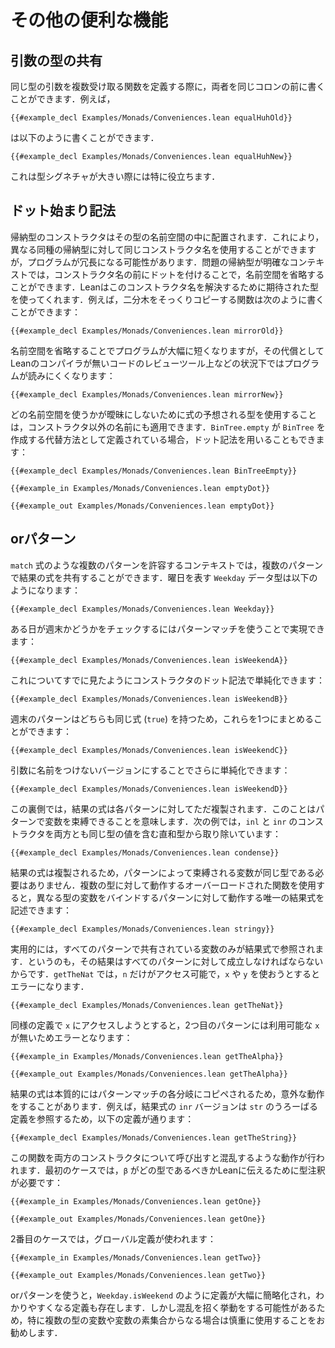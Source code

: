 <!--
# Additional Conveniences
-->

# その他の便利な機能

<!--
## Shared Argument Types
-->

## 引数の型の共有

<!--
When defining a function that takes multiple arguments that have the same type, both can be written before the same colon.
For example,
-->

同じ型の引数を複数受け取る関数を定義する際に，両者を同じコロンの前に書くことができます．例えば，

```lean
{{#example_decl Examples/Monads/Conveniences.lean equalHuhOld}}
```
<!--
can be written
-->

は以下のように書くことができます．

```lean
{{#example_decl Examples/Monads/Conveniences.lean equalHuhNew}}
```
<!--
This is especially useful when the type signature is large.
-->

これは型シグネチャが大きい際には特に役立ちます．

<!--
## Leading Dot Notation
-->

## ドット始まり記法

<!--
The constructors of an inductive type are in a namespace.
This allows multiple related inductive types to use the same constructor names, but it can lead to programs becoming verbose.
In contexts where the inductive type in question is known, the namespace can be omitted by preceding the constructor's name with a dot, and Lean uses the expected type to resolve the constructor names.
For example, a function that mirrors a binary tree can be written:
-->

帰納型のコンストラクタはその型の名前空間の中に配置されます．これにより，異なる同種の帰納型に対して同じコンストラクタ名を使用することができますが，プログラムが冗長になる可能性があります．問題の帰納型が明確なコンテキストでは，コンストラクタ名の前にドットを付けることで，名前空間を省略することができます．Leanはこのコンストラクタ名を解決するために期待された型を使ってくれます．例えば，二分木をそっくりコピーする関数は次のように書くことができます：

```lean
{{#example_decl Examples/Monads/Conveniences.lean mirrorOld}}
```
<!--
Omitting the namespaces makes it significantly shorter, at the cost of making the program harder to read in contexts like code review tools that don't include the Lean compiler:
-->

名前空間を省略することでプログラムが大幅に短くなりますが，その代償としてLeanのコンパイラが無いコードのレビューツール上などの状況下ではプログラムが読みにくくなります：

```lean
{{#example_decl Examples/Monads/Conveniences.lean mirrorNew}}
```

<!--
Using the expected type of an expression to disambiguate a namespace is also applicable to names other than constructors.
If `BinTree.empty` is defined as an alternative way of creating `BinTree`s, then it can also be used with dot notation:
-->

どの名前空間を使うかが曖昧にしないために式の予想される型を使用することは，コンストラクタ以外の名前にも適用できます．`BinTree.empty` が `BinTree` を作成する代替方法として定義されている場合，ドット記法を用いることもできます：

```lean
{{#example_decl Examples/Monads/Conveniences.lean BinTreeEmpty}}

{{#example_in Examples/Monads/Conveniences.lean emptyDot}}
```
```output info
{{#example_out Examples/Monads/Conveniences.lean emptyDot}}
```

<!--
## Or-Patterns
-->

## orパターン

<!--
In contexts that allow multiple patterns, such as `match`-expressions, multiple patterns may share their result expressions.
The datatype `Weekday` that represents days of the week:
-->

`match` 式のような複数のパターンを許容するコンテキストでは，複数のパターンで結果の式を共有することができます．曜日を表す `Weekday` データ型は以下のようになります：

```lean
{{#example_decl Examples/Monads/Conveniences.lean Weekday}}
```

<!--
Pattern matching can be used to check whether a day is a weekend:
-->

ある日が週末かどうかをチェックするにはパターンマッチを使うことで実現できます：

```lean
{{#example_decl Examples/Monads/Conveniences.lean isWeekendA}}
```
<!--
This can already be simplified by using constructor dot notation:
-->

これについてすでに見たようにコンストラクタのドット記法で単純化できます：

```lean
{{#example_decl Examples/Monads/Conveniences.lean isWeekendB}}
```
<!--
Because both weekend patterns have the same result expression (`true`), they can be condensed into one:
-->

週末のパターンはどちらも同じ式 (`true`) を持つため，これらを1つにまとめることができます：

```lean
{{#example_decl Examples/Monads/Conveniences.lean isWeekendC}}
```
<!--
This can be further simplified into a version in which the argument is not named:
-->

引数に名前をつけないバージョンにすることでさらに単純化できます：

```lean
{{#example_decl Examples/Monads/Conveniences.lean isWeekendD}}
```

<!--
Behind the scenes, the result expression is simply duplicated across each pattern.
This means that patterns can bind variables, as in this example that removes the `inl` and `inr` constructors from a sum type in which both contain the same type of value:
-->

この裏側では，結果の式は各パターンに対してただ複製されます．このことはパターンで変数を束縛できることを意味します．次の例では，`inl` と `inr` のコンストラクタを両方とも同じ型の値を含む直和型から取り除いています：

```lean
{{#example_decl Examples/Monads/Conveniences.lean condense}}
```
<!--
Because the result expression is duplicated, the variables bound by the patterns are not required to have the same types.
Overloaded functions that work for multiple types may be used to write a single result expression that works for patterns that bind variables of different types:
-->

結果の式は複製されるため，パターンによって束縛される変数が同じ型である必要はありません．複数の型に対して動作するオーバーロードされた関数を使用すると，異なる型の変数をバインドするパターンに対して動作する唯一の結果式を記述できます：

```lean
{{#example_decl Examples/Monads/Conveniences.lean stringy}}
```
<!--
In practice, only variables shared in all patterns can be referred to in the result expression, because the result must make sense for each pattern.
In `getTheNat`, only `n` can be accessed, and attempts to use either `x` or `y` lead to errors.
-->

実用的には，すべてのパターンで共有されている変数のみが結果式で参照されます．というのも，その結果はすべてのパターンに対して成立しなければならないからです．`getTheNat` では，`n` だけがアクセス可能で，`x` や `y` を使おうとするとエラーになります．

```lean
{{#example_decl Examples/Monads/Conveniences.lean getTheNat}}
```
<!--
Attempting to access `x` in a similar definition causes an error because there is no `x` available in the second pattern:
-->

同様の定義で `x` にアクセスしようとすると，2つ目のパターンには利用可能な `x` が無いためエラーとなります：

```lean
{{#example_in Examples/Monads/Conveniences.lean getTheAlpha}}
```
```output error
{{#example_out Examples/Monads/Conveniences.lean getTheAlpha}}
```

<!--
The fact that the result expression is essentially copy-pasted to each branch of the pattern match can lead to some surprising behavior.
For example, the following definitions are acceptable because the `inr` version of the result expression refers to the global definition of `str`:
-->

結果の式は本質的にはパターンマッチの各分岐にコピペされるため，意外な動作をすることがあります．例えば，結果式の `inr` バージョンは `str` のうろーばる定義を参照するため，以下の定義が通ります：

```lean
{{#example_decl Examples/Monads/Conveniences.lean getTheString}}
```
<!--
Calling this function on both constructors reveals the confusing behavior.
In the first case, a type annotation is needed to tell Lean which type `β` should be:
-->

この関数を両方のコンストラクタについて呼び出すと混乱するような動作が行われます．最初のケースでは，`β` がどの型であるべきかLeanに伝えるために型注釈が必要です：

```lean
{{#example_in Examples/Monads/Conveniences.lean getOne}}
```
```output info
{{#example_out Examples/Monads/Conveniences.lean getOne}}
```
<!--
In the second case, the global definition is used:
-->

2番目のケースでは，グローバル定義が使われます：

```lean
{{#example_in Examples/Monads/Conveniences.lean getTwo}}
```
```output info
{{#example_out Examples/Monads/Conveniences.lean getTwo}}
```

<!--
Using or-patterns can vastly simplify some definitions and increase their clarity, as in `Weekday.isWeekend`.
Because there is a potential for confusing behavior, it's a good idea to be careful when using them, especially when variables of multiple types or disjoint sets of variables are involved.
-->

orパターンを使うと，`Weekday.isWeekend` のように定義が大幅に簡略化され，わかりやすくなる定義も存在します．しかし混乱を招く挙動をする可能性があるため，特に複数の型の変数や変数の素集合からなる場合は慎重に使用することをお勧めします．
